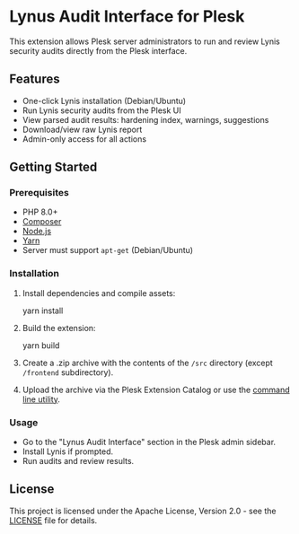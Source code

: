 # Lynus Audit Interface for Plesk

This extension allows Plesk server administrators to run and review Lynis security audits directly from the Plesk interface.

## Features

- One-click Lynis installation (Debian/Ubuntu)
- Run Lynis security audits from the Plesk UI
- View parsed audit results: hardening index, warnings, suggestions
- Download/view raw Lynis report
- Admin-only access for all actions

## Getting Started

### Prerequisites

- PHP 8.0+
- [Composer](https://getcomposer.org)
- [Node.js](https://nodejs.org)
- [Yarn](https://yarnpkg.com)
- Server must support `apt-get` (Debian/Ubuntu)

### Installation

1. Install dependencies and compile assets:

    yarn install

2. Build the extension:

    yarn build

3. Create a .zip archive with the contents of the `/src` directory (except `/frontend` subdirectory).

4. Upload the archive via the Plesk Extension Catalog or use the [command line utility](https://docs.plesk.com/en-US/onyx/extensions-guide/extensions-management-utility.73617/).

### Usage

- Go to the "Lynus Audit Interface" section in the Plesk admin sidebar.
- Install Lynis if prompted.
- Run audits and review results.

## License

This project is licensed under the Apache License, Version 2.0 - see the [LICENSE](LICENSE) file for details.
